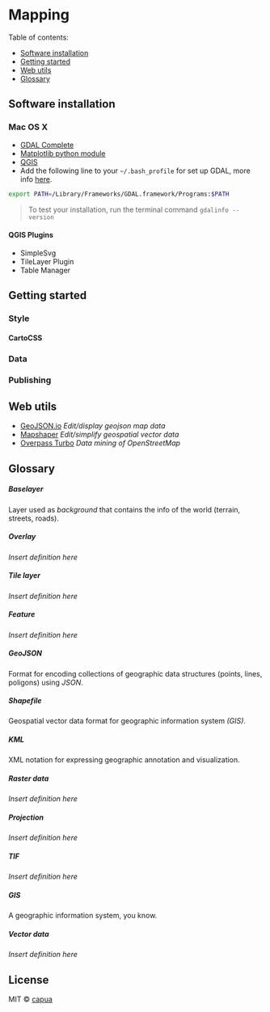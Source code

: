 # Mapping

Table of contents:
- [Software installation](#software-installation)
- [Getting started](#getting-started)
- [Web utils](#web-utils)
- [Glossary](#glossary)
 
## Software installation

### Mac OS X

- [GDAL Complete](http://www.kyngchaos.com/software/frameworks#gdal_complete)
- [Matplotlib python module](http://www.kyngchaos.com/software/python#matplotlib)
- [QGIS](http://www.kyngchaos.com/software/qgis)
- Add the following line to your `~/.bash_profile` for set up GDAL, more info [here](https://www.mapbox.com/tilemill/docs/guides/gdal/).

```sh
export PATH=/Library/Frameworks/GDAL.framework/Programs:$PATH
```

> To test your installation, run the terminal command `gdalinfo --version`

#### QGIS Plugins

- SimpleSvg
- TileLayer Plugin
- Table Manager

## Getting started

### Style

#### CartoCSS

### Data

### Publishing

## Web utils

- [GeoJSON.io](http://www.mapshaper.org/) *Edit/display geojson map data*
- [Mapshaper](http://www.mapshaper.org/) *Edit/simplify geospatial vector data*
- [Overpass Turbo](http://overpass-turbo.eu/) *Data mining of OpenStreetMap*

## Glossary

##### Baselayer

Layer used as *background* that contains the info of the world (terrain, streets, roads).

##### Overlay
*Insert definition here*

##### Tile layer
*Insert definition here*

##### Feature
*Insert definition here*

##### GeoJSON

Format for encoding collections of geographic data structures (points, lines, poligons) using *JSON*.

##### Shapefile

 Geospatial vector data format for geographic information system *(GIS)*.

##### KML

 XML notation for expressing geographic annotation and visualization.

##### Raster data
*Insert definition here*

##### Projection
*Insert definition here*

##### TIF
*Insert definition here*

##### GIS

A geographic information system, you know.

##### Vector data
*Insert definition here*


## License
MIT © [capua](https://github.com/capua)
